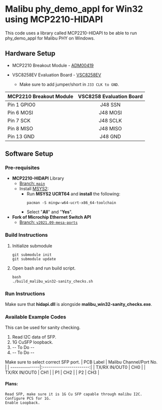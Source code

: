 # Malibu phy_demo_appl for Win32 using MCP2210-HIDAPI

This code uses a library called MCP2210-HIDAPI to be able to run 
phy_demo_appl for Malibu PHY on Windows.

## Hardware Setup
* MCP2210 Breakout Module - [ADM00419](https://www.microchip.com/en-us/development-tool/adm00419)

* VSC8258EV Evaluation Board - [VSC8258EV](https://www.microchip.com/en-us/development-tool/vsc8258ev)
    * Make sure to add jumper/short in `J33 CLK to GND`.

| MCP2210 Breakout Module  | VSC8258 Evaluation Board |
| ------------------------ |:------------------------:|
| Pin 1   GPIO0            | J48 SSN                  |
| Pin 6   MOSI             | J48 MOSI                 |
| Pin 7   SCK              | J48 SCLK                 |
| Pin 8   MISO             | J48 MISO                 |
| Pin 13  GND              | J48 GND                  |

## Software Setup
### Pre-requisites 
* __MCP2210-HIDAPI__ Library 
    * [Branch: `main`](https://github.com/joemdiente/mcp2210-hidapi)
    * Install [MSYS2](https://www.msys2.org/):
        * Run __MSYS2 UCRT64__ and __install__ the following:
            ```
            pacman -S mingw-w64-ucrt-x86_64-toolchain 
            ```
        * Select "__All__" and "__Yes__".
* __Fork of Microchip Ethernet Switch API__ 
    * [Branch: `v2021.09-mesa-ports`](https://github.com/joemdiente/mesa/tree/v2021.09-mesa-ports)

### Build Instructions
1. Initialize submodule
    ```
    git submodule init
    git submodule update
    ```
2. Open bash and run build script.
    ```
    bash
    ./build_malibu_win32-sanity_checks.sh
    ```

### Run Instructions 
Make sure that __hidapi.dll__ is alongside __malibu_win32-sanity_checks.exe__.

### Available Example Codes
This can be used for sanity checking.

1. Read I2C data of SFP.
2. 1G CuSFP loopback.
3. -- To Do --
3. -- To Do --

Make sure to select correct SFP port.
| PCB Label      | Malibu Channel/Port No.  |
| ---------------|:------------------------:|
| TX/RX IN/OUT0  | CH0                      |
| TX/RX IN/OUT0  | CH1                      |
| P1             | CH2                      |
| P2             | CH3                      |

#### Plans:
    Read SFP, make sure it is 1G Cu SFP capable through malibu I2C.
    Configure PCS for 1G. 
    Enable Loopback.

